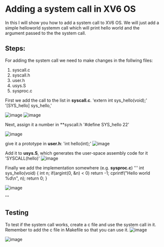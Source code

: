**Adding a system call in XV6 OS**
===
In this I will show you how to add a system call to XV6 OS. We will just add a simple helloworld systemm call which will print hello world and the argument passed to the the system call.


**Steps:**
---
For adding the system call we need to make changes in the follwing files:
1. syscall.c
2. syscall.h
3. user.h
4. usys.S
5. sysproc.c

First we add the call to the list in **syscall.c**.
'extern int sys_hello(void);' 
'[SYS_hello]   sys_hello,'

![image](https://github.com/siddharthsingh/OS/blob/master/XV6/images/1.png)
![image](https://github.com/siddharthsingh/OS/blob/master/XV6/images/2.png)



Next, assign it a number in **syscall.h
'#define SYS_hello  22'

![image](https://github.com/siddharthsingh/OS/blob/master/XV6/images/3.png)


give it a prototype in **user.h**:
'int hello(int);'
![image](https://github.com/siddharthsingh/OS/blob/master/XV6/images/4.png)

Add it to **usys.S**, which generates the user-space assembly code for it
'SYSCALL(hello)'
![image](https://github.com/siddharthsingh/OS/blob/master/XV6/images/5.png)

Finally we add the implementation somewhere (e.g. **sysproc.c**)
'''
int
sys_hello(void) {
    int n;
    if(argint(0, &n) < 0)
        return -1;
    cprintf("Hello world %d\n", n);
    return 0;
}

![image](https://github.com/siddharthsingh/OS/blob/master/XV6/images/6.png)

'''



Testing
---

To test if the system call works, create a c file and use the system call in it. Remember to add the c file in Makefile so that you can use it.
![image](https://github.com/siddharthsingh/OS/blob/master/XV6/images/7.png)

![image](https://github.com/siddharthsingh/OS/blob/master/XV6/images/8.png)
